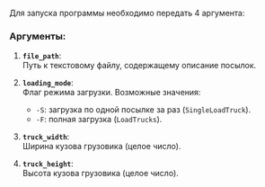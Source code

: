 Для запуска программы необходимо передать 4 аргумента:

### Аргументы:

1. **`file_path`**:  
   Путь к текстовому файлу, содержащему описание посылок.

2. **`loading_mode`**:  
   Флаг режима загрузки. Возможные значения:
   - `-S`: загрузка по одной посылке за раз (`SingleLoadTruck`).
   - `-F`: полная загрузка (`LoadTrucks`).

3. **`truck_width`**:  
   Ширина кузова грузовика (целое число).

4. **`truck_height`**:  
   Высота кузова грузовика (целое число).
